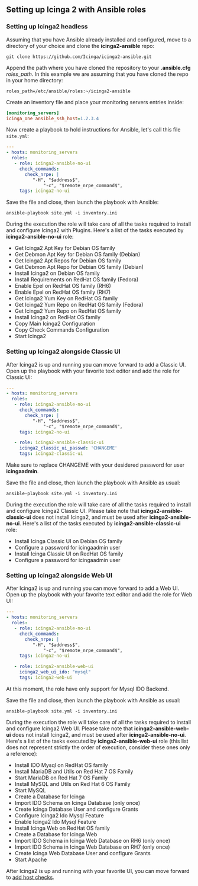 ## Setting up Icinga 2 with Ansible roles

### Setting up Icinga2 headless

Assuming that you have Ansible already installed and configured, move to a directory of your choice and clone the **icinga2-ansible** repo:

`git clone https://github.com/Icinga/icinga2-ansible.git`

Append the path where you have cloned the repository to your **.ansible.cfg** _roles_path_. In this example we are assuming that you have cloned the repo in your home directory:

`roles_path=/etc/ansible/roles:~/icinga2-ansible`

Create an inventory file and place your monitoring servers entries inside:

```ini
[monitoring_servers]
icinga_one ansible_ssh_host=1.2.3.4
```

Now create a playbook to hold instructions for Ansible, let's call this file `site.yml`:

```yaml
---
- hosts: monitoring_servers
  roles:
   - role: icinga2-ansible-no-ui
     check_commands:
       check_nrpe: |
          "-H", "$address$",
              "-c", "$remote_nrpe_command$",
     tags: icinga2-no-ui
```

Save the file and close, then launch the playbook with Ansible:

`ansible-playbook site.yml -i inventory.ini`

During the execution the role will take care of all the tasks required to install and configure Icinga2 with Plugins. Here's a list of the tasks executed by **icinga2-ansible-no-ui** role:

* Get Icinga2 Apt Key for Debian OS family 
* Get Debmon Apt Key for Debian OS family (Debian) 
* Get Icinga2 Apt Repos for Debian OS family 
* Get Debmon Apt Repo for Debian OS family (Debian) 
* Install Icinga2 on Debian OS family 
* Install Requirements on RedHat OS family (Fedora) 
* Enable Epel on RedHat OS family (RH6) 
* Enable Epel on RedHat OS family (RH7) 
* Get Icinga2 Yum Key on RedHat OS family 
* Get Icinga2 Yum Repo on RedHat OS family (Fedora) 
* Get Icinga2 Yum Repo on RedHat OS family 
* Install Icinga2 on RedHat OS family 
* Copy Main Icinga2 Configuration 
* Copy Check Commands Configuration
* Start Icinga2 

### Setting up Icinga2 alongside Classic UI

After Icinga2 is up and running you can move forward to add a Classic UI. Open up the playbook with your favorite text editor and add the role for Classic UI:

```yaml
---
- hosts: monitoring_servers
  roles:
   - role: icinga2-ansible-no-ui
     check_commands:
       check_nrpe: |
          "-H", "$address$",
              "-c", "$remote_nrpe_command$",
     tags: icinga2-no-ui

   - role: icinga2-ansible-classic-ui
     icinga2_classic_ui_passwd: 'CHANGEME'
     tags: icinga2-classic-ui
```

Make sure  to replace CHANGEME with your desidered password for user **icingaadmin**.

Save the file and close, then launch the playbook with Ansible as usual:

`ansible-playbook site.yml -i inventory.ini`

During the execution the role will take care of all the tasks required to install and configure Icinga2 Classic UI. Please take note that **icinga2-ansible-classic-ui** does not install Icinga2, and must be used after **icinga2-ansible-no-ui**. Here's a list of the tasks executed by **icinga2-ansible-classic-ui** role:

* Install Icinga Classic UI on Debian OS family 
* Configure a password for icingaadmin user 
* Install Icinga Classic UI on RedHat OS family 
* Configure a password for icingaadmin user 

### Setting up Icinga2 alongside Web UI

After Icinga2 is up and running you can move forward to add a Web UI. Open up the playbook with your favorite text editor and add the role for Web UI:

```yaml
---
- hosts: monitoring_servers
  roles:
   - role: icinga2-ansible-no-ui
     check_commands:
       check_nrpe: |
          "-H", "$address$",
              "-c", "$remote_nrpe_command$",
     tags: icinga2-no-ui

   - role: icinga2-ansible-web-ui
     icinga2_web_ui_ido: "mysql"
     tags: icinga2-web-ui
```

At this moment, the role have only support for Mysql IDO Backend.

Save the file and close, then launch the playbook with Ansible as usual:

`ansible-playbook site.yml -i inventory.ini`

During the execution the role will take care of all the tasks required to install and configure Icinga2 Web UI. Please take note that **icinga2-ansible-web-ui** does not install Icinga2, and must be used after **icinga2-ansible-no-ui**. Here's a list of the tasks executed by **icinga2-ansible-web-ui** role (this list does not represent strictly the order of execution, consider these ones only a reference):

* Install IDO Mysql on RedHat OS family
* Install MariaDB and Utils on Red Hat 7 OS Family
* Start MariaDB on Red Hat 7 OS Family
* Install MySQL and Utils on Red Hat 6 OS Family
* Start MySQL
* Create a Database for Icinga
* Import IDO Schema on Icinga Database (only once)
* Create Icinga Database User and configure Grants
* Configure Icinga2 Ido Mysql Feature
* Enable Icinga2 Ido Mysql Feature
* Install Icinga Web on RedHat OS family
* Create a Database for Icinga Web
* Import IDO Schema in Icinga Web Database on RH6 (only once)
* Import IDO Schema in Icinga Web Database on RH7 (only once)
* Create Icinga Web Database User and configure Grants
* Start Apache

After Icinga2 is up and running with your favorite UI, you can move forward to [add host checks](https://github.com/Icinga/icinga2-ansible/blob/master/doc/adding-hosts.md).
